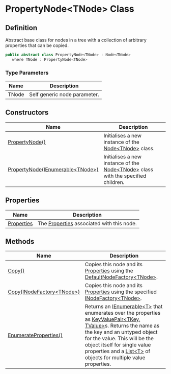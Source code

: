 # PropertyNode&lt;TNode&gt; Class
## Definition

Abstract base class for nodes in a tree with a collection of arbitrary properties that can be copied.

```c#
public abstract class PropertyNode<TNode> : Node<TNode>
   where TNode : PropertyNode<TNode>
```

### Type Parameters

| Name | Description |
| ---- | ----------- |
| TNode | Self generic node parameter. |

## Constructors

| Name | Description |
| ---- | ----------- |
| [PropertyNode()](MrKWatkins.Ast.PropertyNode-1.-ctor.md#mrkwatkins-ast-propertynode-1-ctor) | Initialises a new instance of the [Node&lt;TNode&gt;](MrKWatkins.Ast.Node-1.md) class. |
| [PropertyNode(IEnumerable&lt;TNode&gt;)](MrKWatkins.Ast.PropertyNode-1.-ctor.md#mrkwatkins-ast-propertynode-1-ctor(system-collections-generic-ienumerable((-0)))) | Initialises a new instance of the [Node&lt;TNode&gt;](MrKWatkins.Ast.Node-1.md) class with the specified children. |

## Properties

| Name | Description |
| ---- | ----------- |
| [Properties](MrKWatkins.Ast.PropertyNode-1.Properties.md) | The [Properties](MrKWatkins.Ast.Properties.md) associated with this node. |

## Methods

| Name | Description |
| ---- | ----------- |
| [Copy()](MrKWatkins.Ast.PropertyNode-1.Copy.md#mrkwatkins-ast-propertynode-1-copy) | Copies this node and its [Properties](MrKWatkins.Ast.PropertyNode-1.Properties.md) using the [DefaultNodeFactory&lt;TNode&gt;](MrKWatkins.Ast.DefaultNodeFactory-1.md). |
| [Copy(INodeFactory&lt;TNode&gt;)](MrKWatkins.Ast.PropertyNode-1.Copy.md#mrkwatkins-ast-propertynode-1-copy(mrkwatkins-ast-inodefactory((-0)))) | Copies this node and its [Properties](MrKWatkins.Ast.PropertyNode-1.Properties.md) using the specified [INodeFactory&lt;TNode&gt;](MrKWatkins.Ast.INodeFactory-1.md). |
| [EnumerateProperties()](MrKWatkins.Ast.PropertyNode-1.EnumerateProperties.md) | Returns an [IEnumerable&lt;T&gt;](https://learn.microsoft.com/en-gb/dotnet/api/System.Collections.Generic.IEnumerable-1) that enumerates over the properties as [KeyValuePair&lt;TKey, TValue&gt;](https://learn.microsoft.com/en-gb/dotnet/api/System.Collections.Generic.KeyValuePair-2)s. Returns the name as the key and an untyped object for the value. This will be the object itself for single value properties and a [List&lt;T&gt;](https://learn.microsoft.com/en-gb/dotnet/api/System.Collections.Generic.List-1) of objects for multiple value properties. |

